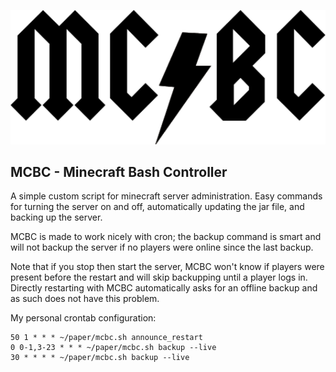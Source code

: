 ![Rock on!](https://github.com/FHomps/MCBC/blob/master/logo.png?raw=true)

## MCBC - Minecraft Bash Controller

A simple custom script for minecraft server administration. Easy commands for turning the server on and off, automatically updating the jar file, and backing up the server.

MCBC is made to work nicely with cron; the backup command is smart and will not backup the server if no players were online since the last backup.

Note that if you stop then start the server, MCBC won't know if players were present before the restart and will skip backupping until a player logs in. Directly restarting with MCBC automatically asks for an offline backup and as such does not have this problem.

My personal crontab configuration:

```
50 1 * * * ~/paper/mcbc.sh announce_restart
0 0-1,3-23 * * * ~/paper/mcbc.sh backup --live
30 * * * * ~/paper/mcbc.sh backup --live
```
